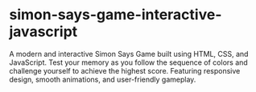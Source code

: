 # simon-says-game-interactive-javascript
A modern and interactive Simon Says Game built using HTML, CSS, and JavaScript. Test your memory as you follow the sequence of colors and challenge yourself to achieve the highest score. Featuring responsive design, smooth animations, and user-friendly gameplay.
